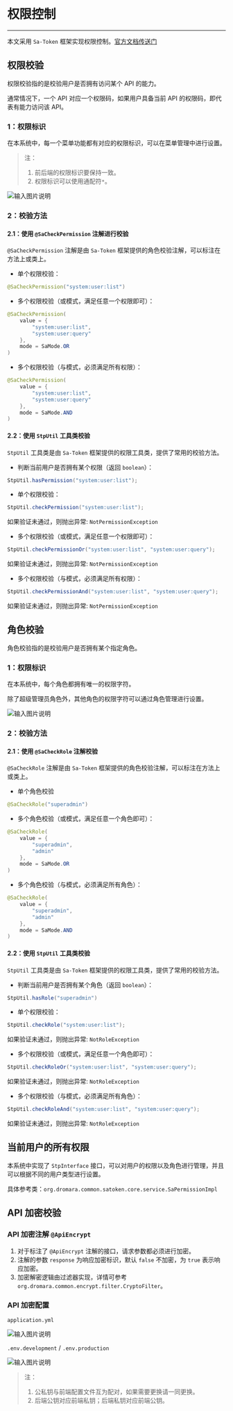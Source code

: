 # 权限控制
- - -

本文采用 `Sa-Token` 框架实现权限控制。[官方文档传送门](https://sa-token.cc/doc.html#/)

## 权限校验
权限校验指的是校验用户是否拥有访问某个 API 的能力。

通常情况下，一个 API 对应一个权限码，如果用户具备当前 API 的权限码，即代表有能力访问该 API。

### 1：权限标识
在本系统中，每一个菜单功能都有对应的权限标识，可以在菜单管理中进行设置。

> 注：
> 1. 前后端的权限标识要保持一致。
> 2. 权限标识可以使用通配符`*`。

![输入图片说明](https://foruda.gitee.com/images/1701086497939145368/133fb327_4959041.png "屏幕截图")


### 2：校验方法
#### 2.1：使用 `@SaCheckPermission` 注解进行校验
`@SaCheckPermission` 注解是由 `Sa-Token` 框架提供的角色校验注解，可以标注在方法上或类上。

- 单个权限校验：

```Java
@SaCheckPermission("system:user:list")
```

- 多个权限校验（或模式，满足任意一个权限即可）：

```Java
@SaCheckPermission(
    value = {
        "system:user:list", 
        "system:user:query"
    }, 
    mode = SaMode.OR
)
```

- 多个权限校验（与模式，必须满足所有权限）：

```Java
@SaCheckPermission(
    value = {
        "system:user:list", 
        "system:user:query"
    }, 
    mode = SaMode.AND
)
```

#### 2.2：使用 `StpUtil` 工具类校验
`StpUtil` 工具类是由 `Sa-Token` 框架提供的权限工具类，提供了常用的校验方法。

- 判断当前用户是否拥有某个权限（返回 `boolean`）：

```Java
StpUtil.hasPermission("system:user:list");
```

- 单个权限校验：

```Java
StpUtil.checkPermission("system:user:list");
```
如果验证未通过，则抛出异常: `NotPermissionException`

- 多个权限校验（或模式，满足任意一个权限即可）：

```Java
StpUtil.checkPermissionOr("system:user:list", "system:user:query");
```
如果验证未通过，则抛出异常: `NotPermissionException`

- 多个权限校验（与模式，必须满足所有权限）：

```Java
StpUtil.checkPermissionAnd("system:user:list", "system:user:query");
```
如果验证未通过，则抛出异常: `NotPermissionException`

## 角色校验
角色校验指的是校验用户是否拥有某个指定角色。

### 1：权限标识
在本系统中，每个角色都拥有唯一的权限字符。

除了超级管理员角色外，其他角色的权限字符可以通过角色管理进行设置。

![输入图片说明](https://foruda.gitee.com/images/1701085080527279823/3255961d_4959041.png "屏幕截图")

### 2：校验方法
#### 2.1：使用 `@SaCheckRole` 注解校验
`@SaCheckRole` 注解是由 `Sa-Token` 框架提供的角色校验注解，可以标注在方法上或类上。

- 单个角色校验

```Java
@SaCheckRole("superadmin")
```

- 多个角色校验（或模式，满足任意一个角色即可）：

```Java
@SaCheckRole(
    value = {
        "superadmin", 
        "admin"
    }, 
    mode = SaMode.OR
)
```

- 多个角色校验（与模式，必须满足所有角色）：

```Java
@SaCheckRole(
    value = {
        "superadmin", 
        "admin"
    }, 
    mode = SaMode.AND
)
```

#### 2.2：使用 `StpUtil` 工具类校验
`StpUtil` 工具类是由 `Sa-Token` 框架提供的权限工具类，提供了常用的校验方法。

- 判断当前用户是否拥有某个角色（返回 `boolean`）：

```Java
StpUtil.hasRole("superadmin")
```

- 单个权限校验：

```Java
StpUtil.checkRole("system:user:list");
```
如果验证未通过，则抛出异常: `NotRoleException`

- 多个权限校验（或模式，满足任意一个角色即可）：

```Java
StpUtil.checkRoleOr("system:user:list", "system:user:query");
```
如果验证未通过，则抛出异常: `NotRoleException`

- 多个权限校验（与模式，必须满足所有角色）：

```Java
StpUtil.checkRoleAnd("system:user:list", "system:user:query");
```
如果验证未通过，则抛出异常: `NotRoleException`

## 当前用户的所有权限
本系统中实现了 `StpInterface` 接口，可以对用户的权限以及角色进行管理，并且可以根据不同的用户类型进行设置。

具体参考类：`org.dromara.common.satoken.core.service.SaPermissionImpl`


## API 加密校验
### API 加密注解 `@ApiEncrypt`
1. 对于标注了 `@ApiEncrypt` 注解的接口，请求参数都必须进行加密。
2. 注解的参数 `response` 为响应加密标识，默认 `false` 不加密，为 `true` 表示响应加密。
3. 加密解密逻辑由过滤器实现，详情可参考 `org.dromara.common.encrypt.filter.CryptoFilter`。

### API 加密配置
`application.yml`

![输入图片说明](https://foruda.gitee.com/images/1701131796468961065/83c464cd_4959041.png "屏幕截图")

`.env.development` / `.env.production`

![输入图片说明](https://foruda.gitee.com/images/1701131922417984949/7f91d943_4959041.png "屏幕截图")

> 注：
> 1. 公私钥与前端配置文件互为配对，如果需要更换请一同更换。
> 2. 后端公钥对应前端私钥；后端私钥对应前端公钥。

